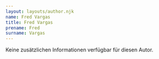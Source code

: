 ```yaml
---
layout: layouts/author.njk
name: Fred Vargas
title: Fred Vargas
prename: Fred
surname: Vargas
---
```

Keine zusätzlichen Informationen verfügbar für diesen Autor.

